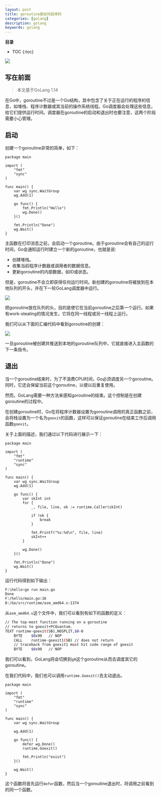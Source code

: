 ```yaml
---
layout: post 
title: goroutine是如何启停的
categories: [golang]
description: golang
keywords: golang
---
```



**目录**

* TOC
{:toc}

![](https://gitee.com/double12gzh/wiki-pictures/raw/master/2020-09-12-GoRoutine%E6%98%AF%E5%A6%82%E4%BD%95%E5%90%AF%E5%81%9C%E7%9A%84/%E5%9B%BE0.png)

## 写在前面

> 本文基于GoLang 1.14

在Go中，goroutine不过是一个Go结构，其中包含了关于正在运行的程序的信息，如堆栈、程序计数器或其当前的操作系统线程。Go调度器会处理这些信息，给它们提供运行时间。调度器在goroutine的启动和退出时也要注意，这两个阶段需要小心管理。

## 启动

创建一个goroutine非常的简单，如下：

```golang
package main

import (
	"fmt"
	"sync"
)

func main() {
	var wg sync.WaitGroup
	wg.Add(1)

	go func() {
		fmt.Println("Hello")
		wg.Done()
	}()

	fmt.Println("Done")
	wg.Wait()
}
```

主函数在打印消息之前，会启动一个goroutine。由于goroutine会有自己的运行时间，Go会通知运行时建立一个新的goroutine，也就是说:
- 创建堆栈。
- 收集当前程序计数器或调用者的数据信息。
- 更新goroutine的内部数据，如ID或状态。

但是，goroutine不会立即获得任何运行时间。新创建的goroutine将被放到在本地队列的开头，并在下一轮GoLang调度器中运行。

![](https://gitee.com/double12gzh/wiki-pictures/raw/master/2020-09-12-GoRoutine%E6%98%AF%E5%A6%82%E4%BD%95%E5%90%AF%E5%81%9C%E7%9A%84/%E5%9B%BE1.png)

把goroutine放在队列的头，目的是使它在当前goroutine之后第一个运行。如果有work-stealing的情况发生，它将在同一线程或另一线程上运行。

我们可以从下面的汇编代码中看到goroutine的创建：

![](https://gitee.com/double12gzh/wiki-pictures/raw/master/2020-09-12-GoRoutine%E6%98%AF%E5%A6%82%E4%BD%95%E5%90%AF%E5%81%9C%E7%9A%84/%E5%9B%BE2.png)

一旦goroutine被创建并推送到本地的goroutine队列中，它就直接进入主函数的下一条指令。

## 退出

当一个goroutine结束时，为了不浪费CPU时间，Go必须调度另一个goroutine。同时，它还会保留当前这个goroutine，以便以后重复使用。

然而，GoLang需要一种方法来感知goroutine的结束。这个控制是在创建goroutine的过程中。

在创建goroutine时，Go在将程序计数器设置为goroutine调用的真正函数之前，会将栈设置为一个名为`goexit`的函数，这样可以保证goroutine在结束工作后调用函数`goexit`。

关于上面的描述，我们通过以下代码进行展示一下：

```golang
package main

import (
	"fmt"
	"runtime"
	"sync"
)

func main() {
	var wg sync.WaitGroup
	wg.Add(1)

	go func() {
		var skInt int
		for {
			_, file, line, ok := runtime.Caller(skInt)

			if !ok {
				break
			}

			fmt.Printf("%s:%d\n", file, line)
			skInt++
		}

		wg.Done()
	}()

	fmt.Println("Done")
	wg.Wait()
}
```

运行代码得到如下输出：

```bash
F:\hello>go run main.go
Done
F:/hello/main.go:16
D:/Go/src/runtime/asm_amd64.s:1374
```

从`asm_amd64.s`这个文件中，我们可以看到有如下的函数的定义：

```bash
// The top-most function running on a goroutine
// returns to goexit+PCQuantum.
TEXT runtime·goexit(SB),NOSPLIT,$0-0
	BYTE	$0x90	// NOP
	CALL	runtime·goexit1(SB)	// does not return
	// traceback from goexit1 must hit code range of goexit
	BYTE	$0x90	// NOP
```

我们可以看到，GoLang将会切换到`g0`这个goroutine从而去调度其它的goroutine。

在我们代码中，我们也可以调用`runtime.Goexit()`去主动退出。

```golang
package main

import (
	"fmt"
	"runtime"
	"sync"
)

func main() {
	var wg sync.WaitGroup

	wg.Add(1)

	go func() {
		defer wg.Done()
		runtime.Goexit()

		fmt.Println("exist")
	}()

	wg.Wait()
}
```

这个函数将首先运行`defer`函数，然后当一个goroutine退出时，将调用之前看到的同一个函数。